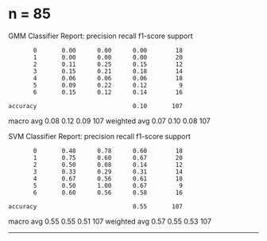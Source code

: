 # n = 85

GMM Classifier Report:
              precision    recall  f1-score   support

           0       0.00      0.00      0.00        18
           1       0.00      0.00      0.00        20
           2       0.11      0.25      0.15        12
           3       0.15      0.21      0.18        14
           4       0.06      0.06      0.06        18
           5       0.09      0.22      0.12         9
           6       0.15      0.12      0.14        16

    accuracy                           0.10       107
   macro avg       0.08      0.12      0.09       107
weighted avg       0.07      0.10      0.08       107

SVM Classifier Report:
              precision    recall  f1-score   support

           0       0.48      0.78      0.60        18
           1       0.75      0.60      0.67        20
           2       0.50      0.08      0.14        12
           3       0.33      0.29      0.31        14
           4       0.67      0.56      0.61        18
           5       0.50      1.00      0.67         9
           6       0.60      0.56      0.58        16

    accuracy                           0.55       107
   macro avg       0.55      0.55      0.51       107
weighted avg       0.57      0.55      0.53       107

---


